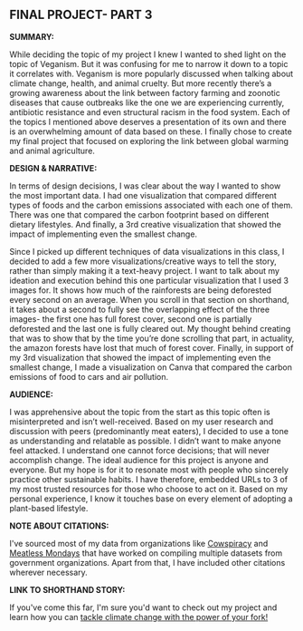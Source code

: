 
**FINAL PROJECT- PART 3**
----

**SUMMARY:**

While deciding the topic of my project I knew I wanted to shed light on the topic of Veganism. But it was confusing for me to narrow it down to a topic it correlates with. Veganism is more popularly discussed when talking about climate change, health, and animal cruelty. But more recently there’s a growing awareness about the link between factory farming and zoonotic diseases that cause outbreaks like the one we are experiencing currently, antibiotic resistance and even structural racism in the food system. Each of the topics I mentioned above deserves a presentation of its own and there is an overwhelming amount of data based on these. I finally chose to create my final project that focused on exploring the link between global warming and animal agriculture. 


**DESIGN & NARRATIVE:**

In terms of design decisions, I was clear about the way I wanted to show the most important data. I had one visualization that compared different types of foods and the carbon emissions associated with each one of them. There was one that compared the carbon footprint based on different dietary lifestyles. And finally, a 3rd creative visualization that showed the impact of implementing even the smallest change.

Since I picked up different techniques of data visualizations in this class, I decided to add a few more visualizations/creative ways to tell the story, rather than simply making it a text-heavy project. I want to talk about my ideation and execution behind this one particular visualization that I used 3 images for. It shows how much of the rainforests are being deforested every second on an average. When you scroll in that section on shorthand, it takes about a second to fully see the overlapping effect of the three images- the first one has full forest cover, second one is partially deforested and the last one is fully cleared out.  My thought behind creating that was to show that by the time you’re done scrolling that part, in actuality, the amazon forests have lost that much of forest cover. Finally, in support of my 3rd visualization that showed the impact of implementing even the smallest change, I made a visualization on Canva that compared the carbon emissions of food to cars and air pollution. 


**AUDIENCE:**

I was apprehensive about the topic from the start as this topic often is misinterpreted and isn’t well-received. Based on my user research and discussion with peers (predominantly meat eaters), I decided to use a tone as understanding and relatable as possible. I didn’t want to make anyone feel attacked. I understand one cannot force decisions; that will never accomplish change.  The ideal audience for this project is anyone and everyone. But my hope is for it to resonate most with people who sincerely practice other sustainable habits. I have therefore, embedded URLs to 3 of my most trusted resources for those who choose to act on it. Based on my personal experience, I know it touches base on every element of adopting a plant-based lifestyle.


**NOTE ABOUT CITATIONS:**

I've sourced most of my data from organizations like [Cowspiracy](cowspiracy.com) and [Meatless Mondays](https://www.mondaycampaigns.org/meatless-monday) that have worked on compiling multiple datasets from government organizations. Apart from that, I have included other citations wherever necessary. 


**LINK TO SHORTHAND STORY:**

If you've come this far, I'm sure you'd want to check out my project and learn how you can [tackle climate change with the power of your fork!](https://carnegiemellon.shorthandstories.com/tackle-climate-change/index.html)
